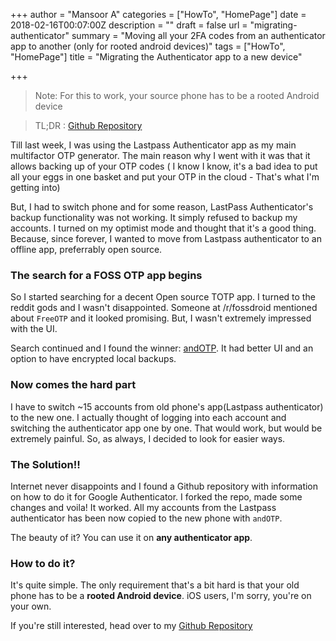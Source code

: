 +++
author = "Mansoor A"
categories = ["HowTo", "HomePage"]
date = 2018-02-16T00:07:00Z
description = ""
draft = false
url = "migrating-authenticator"
summary = "Moving all your 2FA codes from an authenticator app to another (only for rooted android devices)"
tags = ["HowTo", "HomePage"]
title = "Migrating the Authenticator app to a new device"

+++


> Note: For this to work, your source phone has to be a rooted Android device

> TL;DR : [Github Repository](https://github.com/MansoorMajeed/extract-authenticator-credentials)

Till last week, I was using the Lastpass Authenticator app as my main multifactor OTP generator. The main reason why I went with it was that it allows backing up of your OTP codes ( I know I know, it's a bad idea to put all your eggs in one basket and put your OTP in the cloud - That's what I'm getting into)

But, I had to switch phone and for some reason, LastPass Authenticator's backup functionality was not working. It simply refused to backup my accounts. I turned on my optimist mode and thought that it's a good thing.
Because, since forever, I wanted to move from Lastpass authenticator to an offline app, preferrably open source. 


### The search for a FOSS OTP app begins
So I started searching for a decent Open source TOTP app. I turned to the reddit gods and I wasn't disappointed. Someone at /r/fossdroid mentioned about `FreeOTP` and it looked promising. But, I wasn't extremely impressed with the UI. 

Search continued and I found the winner: [andOTP](https://github.com/andOTP/andOTP). It had better UI and an option to have encrypted local backups.

### Now comes the hard part
I have to switch ~15 accounts from old phone's app(Lastpass authenticator) to the new one. I actually thought of logging into each account and switching the authenticator app one by one. That would work, but would be extremely painful. So, as always, I decided to look for easier ways. 

### The Solution!!
Internet never disappoints and I found a Github repository with information on how to do it for Google Authenticator. I forked the repo, made some changes and voila! It worked. All my accounts from the Lastpass authenticator has been now copied to the new phone with `andOTP`. 

The beauty of it? You can use it on **any authenticator app**.

### How to do it?
It's quite simple. The only requirement that's a bit hard is that your old phone has to be a **rooted Android device**. iOS users, I'm sorry, you're on your own. 

If you're still interested, head over to my [Github Repository](https://github.com/MansoorMajeed/extract-authenticator-credentials)


